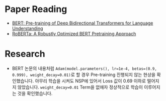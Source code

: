 # Paper Reading
- [BERT: Pre-training of Deep Bidirectional Transformers for Language Understanding](https://arxiv.org/pdf/1810.04805.pdf)
- [RoBERTa: A Robustly Optimized BERT Pretraining Approach](https://arxiv.org/pdf/1907.11692.pdf)

# Research
- BERT 논문의 내용처럼 `Adam(model.parameters(), lr=1e-4, betas=(0.9, 0.999), weight_decay=0.01)`로 할 경우 Pre-training 진행되지 않는 현상을 확인했습니다. 아무리 학습을 시켜도 NSP에 있어서 Loss 값이 0.69 이하로 떨어지지 않았습니다. `weight_decay=0.01` Term을 없애자 정상적으로 학습이 이루어지는 것을 확인했습니다.
